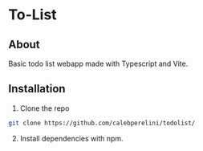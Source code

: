 # To-List

## About
Basic todo list webapp made with Typescript and Vite.

## Installation

1. Clone the repo
```bash
git clone https://github.com/calebperelini/todolist/
```

2. Install dependencies with npm.
